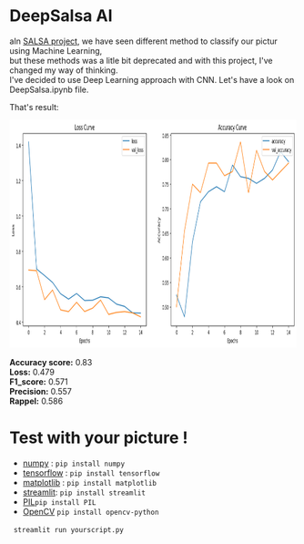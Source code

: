 # DeepSalsa AI

aIn <a href="https://github.com/Morpheus5828/SALSA">SALSA project</a>, we have seen different method to classify our pictur using Machine Learning, <br>
but these methods was a litle bit deprecated and with this project, I've changed my way of thinking. <br>
I've decided to use Deep Learning approach with CNN. Let's have a look on DeepSalsa.ipynb file.

That's result:

<img src="img.png" width="1000" height="400">


**Accuracy score:** 0.83 <br>
**Loss:** 0.479 <br>
**F1_score:** 0.571 <br>
**Precision:** 0.557<br>
**Rappel:** 0.586 <br>

# Test with your picture !

- [numpy](https://numpy.org/) : `pip install numpy`
- [tensorflow](https://www.tensorflow.org/) : `pip install tensorflow`
- [matplotlib](https://matplotlib.org/) : `pip install matplotlib`
- [streamlit](https://streamlit.io/): `pip install streamlit`
- [PIL](https://he-arc.github.io/livre-python/pillow/index.html)`pip install PIL`
- [OpenCV](https://opencv24-python-tutorials.readthedocs.io/en/latest/) `pip install opencv-python`

``
streamlit run yourscript.py``